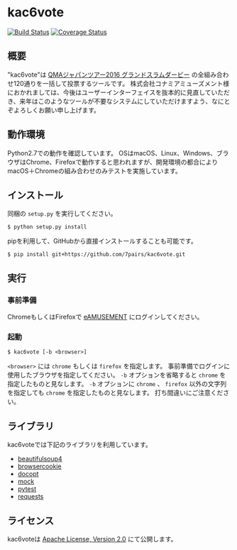 # kac6vote

[![Build Status](https://travis-ci.org/7pairs/kac6vote.svg?branch=master)](https://travis-ci.org/7pairs/kac6vote)
[![Coverage Status](https://coveralls.io/repos/github/7pairs/kac6vote/badge.svg?branch=master)](https://coveralls.io/github/7pairs/kac6vote?branch=master)

## 概要

"kac6vote"は [QMAジャパンツアー2016 グランドスラムダービー](http://p.eagate.573.jp/game/qma/12/p/qt/setkac.html) の全組み合わせ120通りを一括して投票するツールです。
株式会社コナミアミューズメント様におかれましては、今後はユーザーインターフェイスを抜本的に見直していただき、来年はこのようなツールが不要なシステムにしていただけますよう、なにとぞよろしくお願い申し上げます。

## 動作環境

Python2.7での動作を確認しています。
OSはmacOS、Linux、Windows、ブラウザはChrome、Firefoxで動作すると思われますが、開発環境の都合によりmacOS＋Chromeの組み合わせのみテストを実施しています。

## インストール

同梱の `setup.py` を実行してください。

```
$ python setup.py install
```

pipを利用して、GitHubから直接インストールすることも可能です。

```
$ pip install git+https://github.com/7pairs/kac6vote.git
```

## 実行

### 事前準備

ChromeもしくはFirefoxで [eAMUSEMENT](http://p.eagate.573.jp/) にログインしてください。

### 起動

```
$ kac6vote [-b <browser>]
```

`<browser>` には `chrome` もしくは `firefox` を指定します。
事前準備でログインに使用したブラウザを指定してください。
`-b` オプションを省略すると `chrome` を指定したものと見なします。
`-b` オプションに `chrome` 、 `firefox` 以外の文字列を指定しても `chrome` を指定したものと見なします。
打ち間違いにご注意ください。

## ライブラリ

kac6voteでは下記のライブラリを利用しています。

- [beautifulsoup4](https://pypi.python.org/pypi/beautifulsoup4)
- [browsercookie](https://pypi.python.org/pypi/browsercookie)
- [docopt](https://pypi.python.org/pypi/docopt)
- [mock](https://pypi.python.org/pypi/mock)
- [pytest](https://pypi.python.org/pypi/pytest)
- [requests](https://pypi.python.org/pypi/requests)

## ライセンス

kac6voteは [Apache License, Version 2.0](http://www.apache.org/licenses/LICENSE-2.0) にて公開します。
